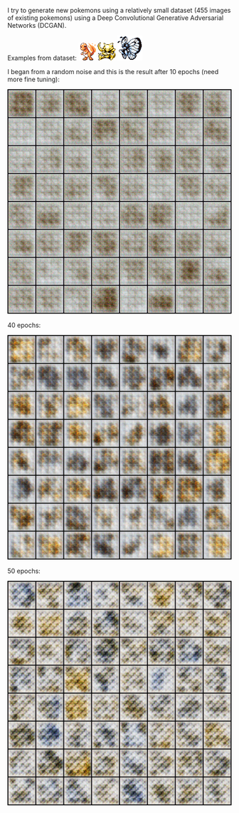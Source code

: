 I try to generate new pokemons using a relatively small dataset (455 images of existing pokemons)
using a Deep Convolutional Generative Adversarial Networks (DCGAN).

Examples from dataset:
![Alt real_pokemon](images/real/real1.png?raw=false "pokemon")
![Alt real_pokemon](images/real/real2.png?raw=true "pokemon")
![Alt real_pokemon](images/real/real3.png?raw=true "pokemon")

I began from a random noise and this is the result after 10 epochs (need more fine tuning):

![Alt real_pokemon](images/fake/fake_samples_epoch_009.png?raw=true "fake")

40 epochs:

![Alt real_pokemon](images/fake/fake_samples_epoch_039.png?raw=true "fake")

50 epochs:

![Alt real_pokemon](images/fake/fake_samples_epoch_049.png?raw=true "fake")

